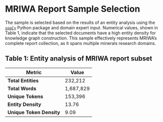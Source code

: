 # MRIWA Report Sample Selection

The sample is selected based on the results of an entity analysis using the [`spaCy`](https://pypi.org/project/spacy/) Python package and domain expert input. Numerical values, shown in Table 1, indicate that the selected documents have a high entity density for knowledge graph construction. This sample effectively represents MRIWA’s complete report collection, as it spans multiple minerals research domains.

## Table 1: Entity analysis of MRIWA report subset

| Metric                     | Value      |
|----------------------------|-----------|
| **Total Entities**         | 232,212   |
| **Total Words**            | 1,687,829 |
| **Unique Tokens**          | 153,396    |
| **Entity Density**         | 13.76      |
| **Unique Token Density**   | 9.09      |